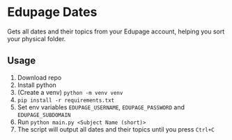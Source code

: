# Edupage Dates

Gets all dates and their topics from your Edupage account, helping you sort your physical folder.

## Usage

1. Download repo
2. Install python
3. (Create a venv) `python -m venv venv`
4. `pip install -r requirements.txt`
5. Set env variables `EDUPAGE_USERNAME`, `EDUPAGE_PASSWORD` and `EDUPAGE_SUBDOMAIN`
6. Run `python main.py <Subject Name (short)>`
7. The script will output all dates and their topics until you press `Ctrl+C`
